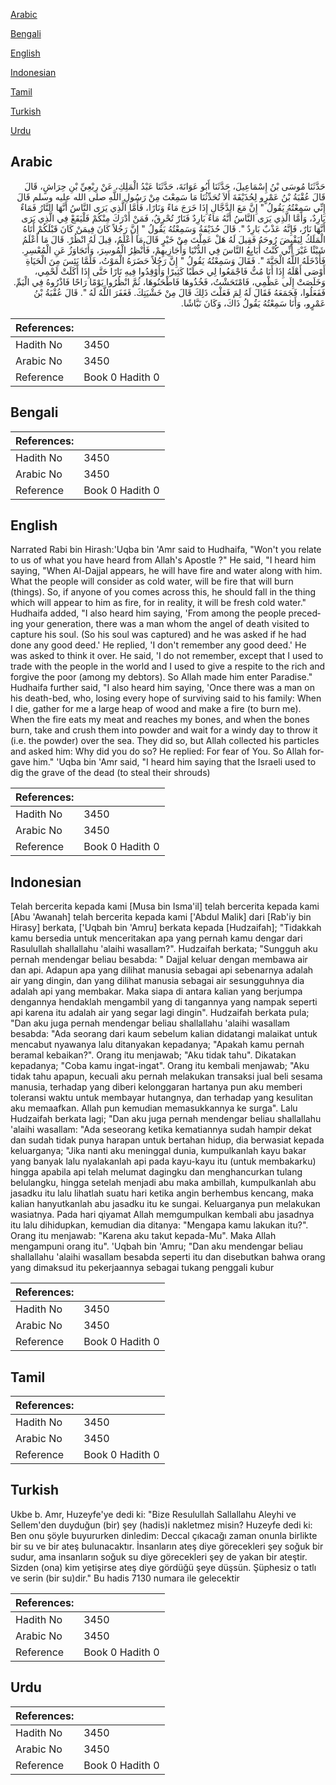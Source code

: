 [Arabic](#arabic)

[Bengali](#bengali)

[English](#english)

[Indonesian](#indonesian)

[Tamil](#tamil)

[Turkish](#turkish)

[Urdu](#urdu)

## Arabic


<div dir="rtl" lang="ar" style={{fontSize:'larger',backgroundColor:'#f8f9fa',padding:20}}>
حَدَّثَنَا مُوسَى بْنُ إِسْمَاعِيلَ، حَدَّثَنَا أَبُو عَوَانَةَ، حَدَّثَنَا عَبْدُ الْمَلِكِ، عَنْ رِبْعِيِّ بْنِ حِرَاشٍ، قَالَ قَالَ عُقْبَةُ بْنُ عَمْرٍو لِحُذَيْفَةَ أَلاَ تُحَدِّثُنَا مَا سَمِعْتَ مِنْ رَسُولِ اللَّهِ صلى الله عليه وسلم قَالَ إِنِّي سَمِعْتُهُ يَقُولُ ‏"‏ إِنَّ مَعَ الدَّجَّالِ إِذَا خَرَجَ مَاءً وَنَارًا، فَأَمَّا الَّذِي يَرَى النَّاسُ أَنَّهَا النَّارُ فَمَاءٌ بَارِدٌ، وَأَمَّا الَّذِي يَرَى النَّاسُ أَنَّهُ مَاءٌ بَارِدٌ فَنَارٌ تُحْرِقُ، فَمَنْ أَدْرَكَ مِنْكُمْ فَلْيَقَعْ فِي الَّذِي يَرَى أَنَّهَا نَارٌ، فَإِنَّهُ عَذْبٌ بَارِدٌ ‏"‏‏.‏ قَالَ حُذَيْفَةُ وَسَمِعْتُهُ يَقُولُ ‏"‏ إِنَّ رَجُلاً كَانَ فِيمَنْ كَانَ قَبْلَكُمْ أَتَاهُ الْمَلَكُ لِيَقْبِضَ رُوحَهُ فَقِيلَ لَهُ هَلْ عَمِلْتَ مِنْ خَيْرٍ قَالَ مَا أَعْلَمُ، قِيلَ لَهُ انْظُرْ‏.‏ قَالَ مَا أَعْلَمُ شَيْئًا غَيْرَ أَنِّي كُنْتُ أُبَايِعُ النَّاسَ فِي الدُّنْيَا وَأُجَازِيهِمْ، فَأُنْظِرُ الْمُوسِرَ، وَأَتَجَاوَزُ عَنِ الْمُعْسِرِ‏.‏ فَأَدْخَلَهُ اللَّهُ الْجَنَّةَ ‏"‏‏.‏ فَقَالَ وَسَمِعْتُهُ يَقُولُ ‏"‏ إِنَّ رَجُلاً حَضَرَهُ الْمَوْتُ، فَلَمَّا يَئِسَ مِنَ الْحَيَاةِ أَوْصَى أَهْلَهُ إِذَا أَنَا مُتُّ فَاجْمَعُوا لِي حَطَبًا كَثِيرًا وَأَوْقِدُوا فِيهِ نَارًا حَتَّى إِذَا أَكَلَتْ لَحْمِي، وَخَلَصَتْ إِلَى عَظْمِي، فَامْتَحَشْتُ، فَخُذُوهَا فَاطْحَنُوهَا، ثُمَّ انْظُرُوا يَوْمًا رَاحًا فَاذْرُوهُ فِي الْيَمِّ‏.‏ فَفَعَلُوا، فَجَمَعَهُ فَقَالَ لَهُ لِمَ فَعَلْتَ ذَلِكَ قَالَ مِنْ خَشْيَتِكَ‏.‏ فَغَفَرَ اللَّهُ لَهُ ‏"‏‏.‏ قَالَ عُقْبَةُ بْنُ عَمْرٍو، وَأَنَا سَمِعْتُهُ يَقُولُ ذَاكَ، وَكَانَ نَبَّاشًا‏.‏
</div>
<div style={{backgroundColor:'#f8f9fa',padding:20, marginBottom: 10}}><table> <thead> <tr> <th>References:</th> <th></th> </tr> </thead> <tbody><tr><td>Hadith No</td><td>3450</td></tr><tr><td>Arabic No</td><td>3450</td></tr><tr><td>Reference</td><td>Book 0 Hadith 0</td></tr></tbody></table></div>

## Bengali


<div dir="ltr" lang="bn" style={{fontSize:'larger',backgroundColor:'#f8f9fa',padding:20}}>

</div>
<div style={{backgroundColor:'#f8f9fa',padding:20, marginBottom: 10}}><table> <thead> <tr> <th>References:</th> <th></th> </tr> </thead> <tbody><tr><td>Hadith No</td><td>3450</td></tr><tr><td>Arabic No</td><td>3450</td></tr><tr><td>Reference</td><td>Book 0 Hadith 0</td></tr></tbody></table></div>

## English


<div dir="ltr" lang="en" style={{fontSize:'larger',backgroundColor:'#f8f9fa',padding:20}}>
Narrated Rabi bin Hirash:'Uqba bin 'Amr said to Hudhaifa, "Won't you relate to us of what you have heard from Allah's Apostle ?" He said, "I heard him saying, "When Al-Dajjal appears, he will have fire and water along with him. What the people will consider as cold water, will be fire that will burn (things). So, if anyone of you comes across this, he should fall in the thing which will appear to him as fire, for in reality, it will be fresh cold water." Hudhaifa added, "I also heard him saying, 'From among the people preceding your generation, there was a man whom the angel of death visited to capture his soul. (So his soul was captured) and he was asked if he had done any good deed.' He replied, 'I don't remember any good deed.' He was asked to think it over. He said, 'I do not remember, except that I used to trade with the people in the world and I used to give a respite to the rich and forgive the poor (among my debtors). So Allah made him enter Paradise." Hudhaifa further said, "I also heard him saying, 'Once there was a man on his death-bed, who, losing every hope of surviving said to his family: When I die, gather for me a large heap of wood and make a fire (to burn me). When the fire eats my meat and reaches my bones, and when the bones burn, take and crush them into powder and wait for a windy day to throw it (i.e. the powder) over the sea. They did so, but Allah collected his particles and asked him: Why did you do so? He replied: For fear of You. So Allah forgave him." 'Uqba bin 'Amr said, "I heard him saying that the Israeli used to dig the grave of the dead (to steal their shrouds)
</div>
<div style={{backgroundColor:'#f8f9fa',padding:20, marginBottom: 10}}><table> <thead> <tr> <th>References:</th> <th></th> </tr> </thead> <tbody><tr><td>Hadith No</td><td>3450</td></tr><tr><td>Arabic No</td><td>3450</td></tr><tr><td>Reference</td><td>Book 0 Hadith 0</td></tr></tbody></table></div>

## Indonesian


<div dir="ltr" lang="id" style={{fontSize:'larger',backgroundColor:'#f8f9fa',padding:20}}>
Telah bercerita kepada kami [Musa bin Isma'il] telah bercerita kepada kami [Abu 'Awanah] telah bercerita kepada kami ['Abdul Malik] dari [Rab'iy bin Hirasy] berkata, ['Uqbah bin 'Amru] berkata kepada [Hudzaifah]; "Tidakkah kamu bersedia untuk menceritakan apa yang pernah kamu dengar dari Rasulullah shallallahu 'alaihi wasallam?". Hudzaifah berkata; "Sungguh aku pernah mendengar beliau besabda: " Dajjal keluar dengan membawa air dan api. Adapun apa yang dilihat manusia sebagai api sebenarnya adalah air yang dingin, dan yang dilihat manusia sebagai air sesungguhnya dia adalah api yang membakar. Maka siapa di antara kalian yang berjumpa dengannya hendaklah mengambil yang di tangannya yang nampak seperti api karena itu adalah air yang segar lagi dingin". Hudzaifah berkata pula; "Dan aku juga pernah mendengar beliau shallallahu 'alaihi wasallam besabda: "Ada seorang dari kaum sebelum kalian didatangi malaikat untuk mencabut nyawanya lalu ditanyakan kepadanya; "Apakah kamu pernah beramal kebaikan?". Orang itu menjawab; "Aku tidak tahu". Dikatakan kepadanya; "Coba kamu ingat-ingat". Orang itu kembali menjawab; "Aku tidak tahu apapun, kecuali aku pernah melakukan transaksi jual beli sesama manusia, terhadap yang diberi kelonggaran hartanya pun aku memberi toleransi waktu untuk membayar hutangnya, dan terhadap yang kesulitan aku memaafkan. Allah pun kemudian memasukkannya ke surga". Lalu Hudzaifah berkata lagi; "Dan aku juga pernah mendengar beliau shallallahu 'alaihi wasallam: "Ada seseorang ketika kematiannya sudah hampir dekat dan sudah tidak punya harapan untuk bertahan hidup, dia berwasiat kepada keluarganya; "Jika nanti aku meninggal dunia, kumpulkanlah kayu bakar yang banyak lalu nyalakanlah api pada kayu-kayu itu (untuk membakarku) hingga apabila api telah melumat dagingku dan menghancurkan tulang belulangku, hingga setelah menjadi abu maka ambillah, kumpulkanlah abu jasadku itu lalu lihatlah suatu hari ketika angin berhembus kencang, maka kalian hanyutkanlah abu jasadku itu ke sungai. Keluarganya pun melakukan wasiatnya. Pada hari qiyamat Allah memgumpulkan kembali abu jasadnya itu lalu dihidupkan, kemudian dia ditanya: "Mengapa kamu lakukan itu?". Orang itu menjawab: "Karena aku takut kepada-Mu". Maka Allah mengampuni orang itu". 'Uqbah bin 'Amru; "Dan aku mendengar beliau shallallahu 'alaihi wasallam besabda seperti itu dan disebutkan bahwa orang yang dimaksud itu pekerjaannya sebagai tukang penggali kubur
</div>
<div style={{backgroundColor:'#f8f9fa',padding:20, marginBottom: 10}}><table> <thead> <tr> <th>References:</th> <th></th> </tr> </thead> <tbody><tr><td>Hadith No</td><td>3450</td></tr><tr><td>Arabic No</td><td>3450</td></tr><tr><td>Reference</td><td>Book 0 Hadith 0</td></tr></tbody></table></div>

## Tamil


<div dir="ltr" lang="ta" style={{fontSize:'larger',backgroundColor:'#f8f9fa',padding:20}}>

</div>
<div style={{backgroundColor:'#f8f9fa',padding:20, marginBottom: 10}}><table> <thead> <tr> <th>References:</th> <th></th> </tr> </thead> <tbody><tr><td>Hadith No</td><td>3450</td></tr><tr><td>Arabic No</td><td>3450</td></tr><tr><td>Reference</td><td>Book 0 Hadith 0</td></tr></tbody></table></div>

## Turkish


<div dir="ltr" lang="tr" style={{fontSize:'larger',backgroundColor:'#f8f9fa',padding:20}}>
Ukbe b. Amr, Huzeyfe'ye dedi ki: "Bize Resulullah Sallallahu Aleyhi ve Sellem'den duyduğun (bir) şey (hadis)i nakletmez misin? Huzeyfe dedi ki: Ben onu şöyle buyururken dinledim: Deccal çıkacağı zaman onunla birlikte bir su ve bir ateş bulunacaktır. İnsanların ateş diye görecekleri şey soğuk bir sudur, ama insanların soğuk su diye görecekleri şey de yakan bir ateştir. Sizden (ona) kim yetişirse ateş diye gördüğü şeye düşsün. Şüphesiz o tatlı ve serin (bir su)dir." Bu hadis 7130 numara ile gelecektir
</div>
<div style={{backgroundColor:'#f8f9fa',padding:20, marginBottom: 10}}><table> <thead> <tr> <th>References:</th> <th></th> </tr> </thead> <tbody><tr><td>Hadith No</td><td>3450</td></tr><tr><td>Arabic No</td><td>3450</td></tr><tr><td>Reference</td><td>Book 0 Hadith 0</td></tr></tbody></table></div>

## Urdu


<div dir="rtl" lang="ur" style={{fontSize:'larger',backgroundColor:'#f8f9fa',padding:20}}>

</div>
<div style={{backgroundColor:'#f8f9fa',padding:20, marginBottom: 10}}><table> <thead> <tr> <th>References:</th> <th></th> </tr> </thead> <tbody><tr><td>Hadith No</td><td>3450</td></tr><tr><td>Arabic No</td><td>3450</td></tr><tr><td>Reference</td><td>Book 0 Hadith 0</td></tr></tbody></table></div>
